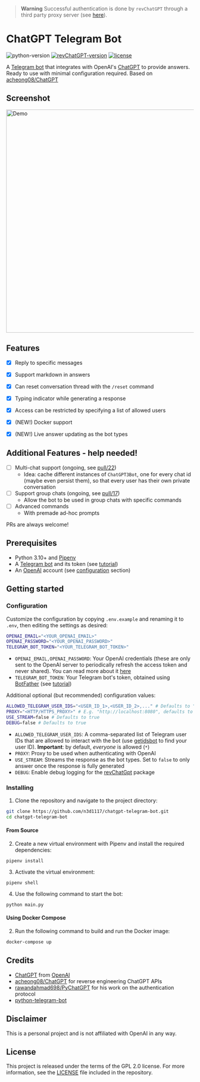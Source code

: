 > **Warning**
> Successful authentication is done by `revChatGPT` through a third party proxy server (see [here](https://github.com/acheong08/ChatGPT/blob/2.3.10/src/revChatGPT/V1.py#L61)).

# ChatGPT Telegram Bot
![python-version](https://img.shields.io/badge/python-3.10-blue.svg)
[![revChatGPT-version](https://img.shields.io/badge/revChatGPT-0.0.38.8-green.svg)](https://github.com/acheong08/ChatGPT)
[![license](https://img.shields.io/badge/License-GPL%202.0-brightgreen.svg)](LICENSE)

A [Telegram bot](https://core.telegram.org/bots/api) that integrates with OpenAI's [ChatGPT](https://openai.com/blog/chatgpt/) to provide answers. Ready to use with minimal configuration required. Based on [acheong08/ChatGPT](https://github.com/acheong08/ChatGPT)

## Screenshot
<img width="600" alt="Demo" src="https://user-images.githubusercontent.com/11541888/205654171-80359706-d2ef-4fac-8300-62fe448bfb55.png">

## Features
- [x] Reply to specific messages
- [x] Support markdown in answers
- [x] Can reset conversation thread with the `/reset` command
- [x] Typing indicator while generating a response
- [x] Access can be restricted by specifying a list of allowed users
- [x] (NEW!) Docker support
- [x] (NEW!) Live answer updating as the bot types


## Additional Features - help needed!
- [ ] Multi-chat support (ongoing, see [pull/22](https://github.com/n3d1117/chatgpt-telegram-bot/pull/22))
  - Idea: cache different instances of `ChatGPT3Bot`, one for every chat id (maybe even persist them), so that every user has their own private conversation
- [ ] Support group chats (ongoing, see [pull/17](https://github.com/n3d1117/chatgpt-telegram-bot/pull/17))
  - Allow the bot to be used in group chats with specific commands
- [ ] Advanced commands
  - With premade ad-hoc prompts

PRs are always welcome!

## Prerequisites
- Python 3.10+ and [Pipenv](https://pipenv.readthedocs.io/en/latest/)
- A [Telegram bot](https://core.telegram.org/bots#6-botfather) and its token (see [tutorial](https://core.telegram.org/bots/tutorial#obtain-your-bot-token))
- An [OpenAI](https://openai.com) account (see [configuration](#configuration) section)

## Getting started

### Configuration
Customize the configuration by copying `.env.example` and renaming it to `.env`, then editing the settings as desired:
```bash
OPENAI_EMAIL="<YOUR_OPENAI_EMAIL>"
OPENAI_PASSWORD="<YOUR_OPENAI_PASSWORD>"
TELEGRAM_BOT_TOKEN="<YOUR_TELEGRAM_BOT_TOKEN>"
```
* `OPENAI_EMAIL,OPENAI_PASSWORD`: Your OpenAI credentials (these are only sent to the OpenAI server to periodically refresh the access token and never shared). You can read more about it [here](https://github.com/acheong08/ChatGPT)
* `TELEGRAM_BOT_TOKEN`: Your Telegram bot's token, obtained using [BotFather](http://t.me/botfather) (see [tutorial](https://core.telegram.org/bots/tutorial#obtain-your-bot-token))

Additional optional (but recommended) configuration values:
```bash
ALLOWED_TELEGRAM_USER_IDS="<USER_ID_1>,<USER_ID_2>,..." # Defaults to "*"
PROXY="<HTTP/HTTPS_PROXY>" # E.g. "http://localhost:8080", defaults to none
USE_STREAM=false # Defaults to true
DEBUG=false # Defaults to true
```
* `ALLOWED_TELEGRAM_USER_IDS`: A comma-separated list of Telegram user IDs that are allowed to interact with the bot (use [getidsbot](https://t.me/getidsbot) to find your user ID). **Important**: by default, *everyone* is allowed (`*`)
* `PROXY`: Proxy to be used when authenticating with OpenAI
* `USE_STREAM`: Streams the response as the bot types. Set to `false` to only answer once the response is fully generated
* `DEBUG`: Enable debug logging for the [revChatGpt](https://github.com/acheong08/ChatGPT) package

### Installing
1. Clone the repository and navigate to the project directory:

```bash
git clone https://github.com/n3d1117/chatgpt-telegram-bot.git
cd chatgpt-telegram-bot
```

#### From Source
2. Create a new virtual environment with Pipenv and install the required dependencies:
```
pipenv install
```

3. Activate the virtual environment:
```
pipenv shell
```

4. Use the following command to start the bot:
```
python main.py
```

#### Using Docker Compose

2. Run the following command to build and run the Docker image:
```bash
docker-compose up
```

## Credits
- [ChatGPT](https://chat.openai.com/chat) from [OpenAI](https://openai.com)
- [acheong08/ChatGPT](https://github.com/acheong08/ChatGPT) for reverse engineering ChatGPT APIs
- [rawandahmad698/PyChatGPT](https://github.com/rawandahmad698/PyChatGPT) for his work on the authentication protocol
- [python-telegram-bot](https://python-telegram-bot.org)

## Disclaimer
This is a personal project and is not affiliated with OpenAI in any way.

## License
This project is released under the terms of the GPL 2.0 license. For more information, see the [LICENSE](LICENSE) file included in the repository.
